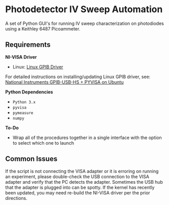 # Photodetector IV Sweep Automation

A set of Python GUI's for running IV sweep characterization on photodiodes using a Keithley 6487 Picoammeter.

## Requirements

**NI-VISA Driver**
* Linux: [Linux GPIB Driver](https://linux-gpib.sourceforge.io)

For detailed instructions on installing/updating Linux GPIB driver, see: [National Instruments GPIB-USB-HS + PYVISA on Ubuntu](https://gist.github.com/ochococo/8362414fff28fa593bc8f368ba94d46a)

**Python Dependencies**
* `Python 3.x`
* `pyvisa`
* `pymeasure`
* `numpy`

**To-Do**
* Wrap all of the procedures together in a single interface with the option to
  select which one to launch

## Common Issues

If the script is not connecting the VISA adapter or it is erroring on running an experiment, please double-check the USB connection to the VISA adapter and verify that the PC detects the adapter. Sometimes the USB hub that the adapter is plugged into can be spotty. If the kernel has recently been updated, you may need re-build the NI-VISA driver per the prior directions.
